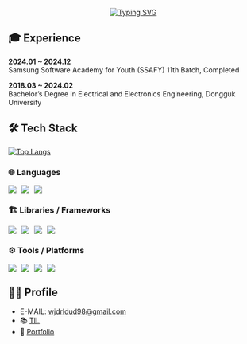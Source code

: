 <p align="center">
  <a href="https://git.io/typing-svg">
    <img src="https://readme-typing-svg.demolab.com?font=Fira+Code&size=24&pause=1000&width=435&lines=Kiyoung's+github+profile;Majored+in+Electronic+Engineering;Skilled+in+Web+Frontend+Development" alt="Typing SVG" />
  </a>
</p>

## 🎓 Experience

**2024.01 ~ 2024.12**  
Samsung Software Academy for Youth (SSAFY) 11th Batch, Completed  

**2018.03 ~ 2024.02**  
Bachelor’s Degree in Electrical and Electronics Engineering, Dongguk University  

## 🛠️ Tech Stack

[![Top Langs](https://github-readme-stats.vercel.app/api/top-langs/?username=FlashingFuture&layout=compact)](https://github.com/anuraghazra/github-readme-stats)

### 🌐 Languages
<div style="display: flex; flex-direction: row; gap: 10px;">
  <img src="https://img.shields.io/badge/Python-3776AB?style=for-the-badge&logo=python&logoColor=white">
  <img src="https://img.shields.io/badge/JavaScript-F7DF1E?style=for-the-badge&logo=javascript&logoColor=black">
  <img src="https://img.shields.io/badge/C++-00599C?style=for-the-badge&logo=cplusplus&logoColor=white">
</div>

### 🏗️ Libraries / Frameworks
<div style="display: flex; flex-direction: row; gap: 10px;">
  <img src="https://img.shields.io/badge/React-61DAFB?style=for-the-badge&logo=react&logoColor=black">
  <img src="https://img.shields.io/badge/Django-092E20?style=for-the-badge&logo=django&logoColor=white">
  <img src="https://img.shields.io/badge/PyTorch-EE4C2C?style=for-the-badge&logo=pytorch&logoColor=white">
  <img src="https://img.shields.io/badge/Vue.js-4FC08D?style=for-the-badge&logo=vue.js&logoColor=white">
</div>

### ⚙️ Tools / Platforms
<div style="display: flex; flex-direction: row; gap: 10px;">
  <img src="https://img.shields.io/badge/Docker-2496ED?style=for-the-badge&logo=docker&logoColor=white">
  <img src="https://img.shields.io/badge/AWS-232F3E?style=for-the-badge&logo=amazonwebservices&logoColor=white">
  <img src="https://img.shields.io/badge/Git-F05032?style=for-the-badge&logo=git&logoColor=white">
  <img src="https://img.shields.io/badge/Jira-0052CC?style=for-the-badge&logo=jira&logoColor=white">
</div>


## 🧑‍💻 Profile

- E-MAIL: wjdrldud98@gmail.com<br>
- 📚 [TIL](https://github.com/FlashingFuture/TIL](https://gratis-noise-fee.notion.site/1f3ea395ff85809ea5a6e473cb6e139b?v=1f3ea395ff858039b16b000c1c753b3d))
- 💼 [Portfolio](https://military-alibi-4d6.notion.site/10b441b627ab80a999b5d2f751c2944d)


